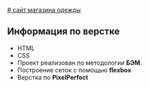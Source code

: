 [# сайт магазина одежды](https://milla201177.github.io/trading-platform/)  

Информация по верстке
-
- HTML
- CSS
- Проект реализован по методологии **БЭМ**. 
- Построение сеток с помощью **flexbox**
- Верстка по **PixelPerfect**
